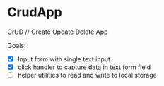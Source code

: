 # CrudApp
CrUD // Create Update Delete App

Goals:

- [x] Input form with single text input
- [x] click handler to capture data in text form field
- [ ] helper utilities to read and write to local storage
